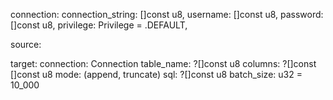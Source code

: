 connection:
    connection_string: []const u8,
    username: []const u8,
    password: []const u8,
    privilege: Privilege = .DEFAULT,


source:


target:
    connection: Connection
    table_name: ?[]const u8
    columns: ?[]const []const u8
    mode: (append, truncate)
    sql: ?[]const u8
    batch_size: u32 = 10_000
